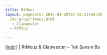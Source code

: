 ```yaml
---
title: RtMouz
layout: pagedate: 2014-04-20T07:38:21+00:00
  /mc-grup/rtmouz.html
   - Clapwester
  - RtMouz

---
```

<a href="https://cloud.mail.ru/public/650417742655/Clapwester%20%26%20RTMouz%20-%20Tek%20%C5%9Eans%C4%B1n%20Bu" target="_blank">[indir]</a> | RtMouz & Clapwester &#8211; Tek Şansın Bu
